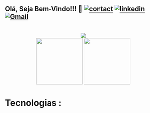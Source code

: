 ## Olá, Seja Bem-Vindo!!!  🖖                [![contact](https://img.shields.io/badge/WhatsApp-25D366?style=for-the-badge&logo=whatsapp&logoColor=white)](https://api.whatsapp.com/send?phone=5544920010649&text=Ol%C3%A1%20%2C%20tudo%20bem%20%3F)     [![linkedin](https://img.shields.io/badge/LinkedIn-0077B5?style=for-the-badge&logo=linkedin&logoColor=white)](https://www.linkedin.com/in/leandro-dukievicz-02b993218/)    [![Gmail](https://img.shields.io/badge/Gmail-D14836?style=for-the-badge&logo=gmail&logoColor=white)](mailto:leandrodukievicz1718@gmail.com)


#
<div align="center">
<img src="https://pin.it/2XIRoYs"/>
  </div>
<div align="center">
<img height = "150em" src="https://github-readme-stats.vercel.app/api?username=LeandroDukievicz&show_icons=true&theme=merko"/>
  <img height = "150em" src="https://github-readme-stats.vercel.app/api/top-langs/?username=LeandroDukievicz&layout=demo)](https://github.com/anuraghazra/github-readme-stats"/>
</div>
  
#
#  Tecnologias :




#
